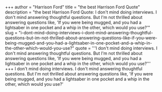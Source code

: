 +++
author = "Harrison Ford"
title = "the best Harrison Ford Quote"
description = "the best Harrison Ford Quote: I don't mind doing interviews. I don't mind answering thoughtful questions. But I'm not thrilled about answering questions like, 'If you were being mugged, and you had a lightsaber in one pocket and a whip in the other, which would you use?'"
slug = "i-dont-mind-doing-interviews-i-dont-mind-answering-thoughtful-questions-but-im-not-thrilled-about-answering-questions-like-if-you-were-being-mugged-and-you-had-a-lightsaber-in-one-pocket-and-a-whip-in-the-other-which-would-you-use?"
quote = '''I don't mind doing interviews. I don't mind answering thoughtful questions. But I'm not thrilled about answering questions like, 'If you were being mugged, and you had a lightsaber in one pocket and a whip in the other, which would you use?'''
+++
I don't mind doing interviews. I don't mind answering thoughtful questions. But I'm not thrilled about answering questions like, 'If you were being mugged, and you had a lightsaber in one pocket and a whip in the other, which would you use?'
